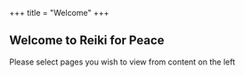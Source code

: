 +++
title = "Welcome"
+++

## Welcome to Reiki for Peace

Please select pages you wish to view from content on the left